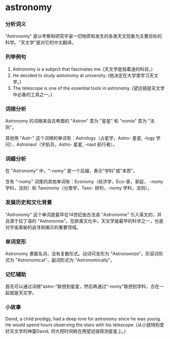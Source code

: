 # astronomy

### 分析词义

  

"Astronomy" 是以考察和研究宇宙一切物质和发生的各类天文现象为主要目标的科学。"天文学"是对它的中文翻译。

  

### 列举例句

  

1.  Astronomy is a subject that fascinates me. (天文学是我着迷的科目。)
2.  He decided to study astronomy at university. (他决定在大学里学习天文学。)
3.  The telescope is one of the essential tools in astronomy. (望远镜是天文学中必备的工具之一。)

  

### 词根分析

  

Astronomy 的词根来自古希腊的 "Astron" 意为 "星星" 和 "nomia" 意为 "法则"。

  

其他用 "Astr-" 这个词根的单词有：Astrology（占星学，Astro- 星星, -logy 学问），Astronaut（宇航员，Astro- 星星, -naut 航行者）。

  

### 词缀分析

  

在 "Astronomy" 中，"-nomy" 是一个后缀，表示"学科"或"本质"。

  

含有 "-nomy" 词尾的其他单词有：Economy（经济学，Eco-家，家庭， -nomy 学科，法则）和 Taxonomy（分类学，Taxo- 排列，-nomy 学科，法则）。

  

### 发展历史和文化背景

  

"Astronomy" 这个单词是最早在14世纪由古法语 "Astronomie" 引入英文的，并且源于拉丁语的 "Astronomia"。在欧美文化中，天文学是最早的科学之一，也是对宇宙奥秘的追寻和揭示的重要领域。

  

### 单词变形

  

Astronomy 隶属名词，没有复数形式。动词可变形为 "Astronomize"，形容词形式为 "Astronomical"，副词形式为 "Astronomically"。

  

### 记忆辅助

  

首先可以通过词根“astro-”联想到星星，然后再通过“-nomy”联想到学科，合在一起就是天文学。

  

### 小故事

  

David, a child prodigy, had a deep love for astronomy since he was young. He would spend hours observing the stars with his telescope. (从小就特别爱好天文学的神童David, 将大把时间耗在用望远镜观测星星上。)
